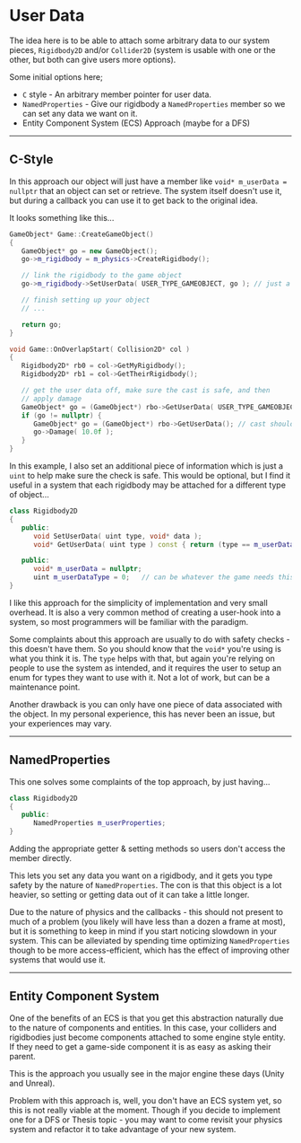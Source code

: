 User Data
======

The idea here is to be able to attach some arbitrary data to our system pieces, `Rigidbody2D` and/or `Collider2D` (system is usable with one or the other, but both can give users more options). 

Some initial options here;
- `C` style - An arbitrary member pointer for user data.
- `NamedProperties` - Give our rigidbody a `NamedProperties` member so we can set any data we want on it.
- Entity Component System (ECS) Approach (maybe for a DFS)

------
## C-Style
In this approach our object will just have a member like `void* m_userData = nullptr`  that an object can set or retrieve.  The system itself doesn't use it, but during a callback you can use it to get back to the original idea.  

It looks something like this...

```cpp
GameObject* Game::CreateGameObject() 
{
   GameObject* go = new GameObject();
   go->m_rigidbody = m_physics->CreateRigidbody();

   // link the rigidbody to the game object
   go->m_rigidbody->SetUserData( USER_TYPE_GAMEOBJECT, go ); // just a pointer, so casts to a void* natively.

   // finish setting up your object
   // ...

   return go;
}

void Game::OnOverlapStart( Collision2D* col ) 
{
   Rigidbody2D* rb0 = col->GetMyRigidbody();
   Rigidbody2D* rb1 = col->GetTheirRigidbody(); 

   // get the user data off, make sure the cast is safe, and then 
   // apply damage
   GameObject* go = (GameObject*) rbo->GetUserData( USER_TYPE_GAMEOBJECT );
   if (go != nullptr) {
      GameObject* go = (GameObject*) rbo->GetUserData(); // cast should be safe since types matched.
      go->Damage( 10.0f ); 
   }
}
```

In this example, I also set an additional piece of information which is just a `uint` to help make sure the check is safe.  This would be optional, but I find it useful in a system that each rigidbody may be attached for a different type of object...

```cpp
class Rigidbody2D
{
   public:
      void SetUserData( uint type, void* data ); 
      void* GetUserData( uint type ) const { return (type == m_userDataType) ? m_userData : nullptr; }

   public:
      void* m_userData = nullptr;
      uint m_userDataType = 0;   // can be whatever the game needs this to be to help idenfity the pointer since void* has no type.
}
```

I like this approach for the simplicity of implementation and very small overhead.  It is also a very common method of creating a 
user-hook into a system, so most programmers will be familiar with the paradigm. 

Some complaints about this approach are usually to do with safety checks - this doesn't have them.  So you should know that the `void*` you're using is what you think it is.  The `type` helps with that, but again you're relying on people to use the system as intended, and it requires the user to setup an enum for types they want to use with it.  Not a lot of work, but can be a maintenance point.

Another drawback is you can only have one piece of data associated with the object.  In my personal experience, this has never been an issue, but your experiences may vary. 


------
## NamedProperties

This one solves some complaints of the top approach, by just having...

```cpp
class Rigidbody2D
{
   public:  
      NamedProperties m_userProperties; 
}
```

Adding the appropriate getter & setting methods so users don't access the member directly.

This lets you set any data you want on a rigidbody, and it gets you type safety by the nature of `NamedProperties`.  The con is that this object is a lot heavier, so setting or getting data out of it can take a little longer.  

Due to the nature of physics and the callbacks - this should not present to much of a problem (you likely will have less than a dozen a frame at most), but it is something to keep in mind if you start noticing slowdown in your system.  This can be alleviated by spending time optimizing `NamedProperties` though to be more access-efficient, which has the effect of improving other systems that would use it.


------
## Entity Component System
One of the benefits of an ECS is that you get this abstraction naturally due to the nature of components and entities.  In this case, your colliders and rigidbodies just become components attached to some engine style entity.  If they need to get a game-side component it is as easy as asking their parent.

This is the approach you usually see in the major engine these days (Unity and Unreal).

Problem with this approach is, well, you don't have an ECS system yet, so this is not really viable at the moment.  Though if you decide to implement one for a DFS or Thesis topic - you may want to come revisit your physics system and refactor it to take advantage of your new system. 